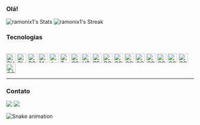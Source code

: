### Olá!

![ramonix1's Stats](https://github-readme-stats.vercel.app/api?username=ramonix1&theme=algolia&show_icons=true&hide_border=true&count_private=true)
![ramonix1's Streak](https://github-readme-streak-stats.herokuapp.com/?user=ramonix1&theme=algolia&hide_border=true)

  <!--Tecnologias-->
  <h3>Tecnologias</h3>
  <div style="display: inline_block"><br>
  <img src="https://img.shields.io/badge/FIGMA-282C34?logo=figma&logoColor=3178C6" alt="PHP logo" title="FIGMA" height="25" />
  <img src="https://img.shields.io/badge/BIZAGI-282C34?logo=BIZAGIO&logoColor=3178C6" alt="BIZAGI logo" title="BIZAGI" height="25" />
  <img src="https://img.shields.io/badge/POSTGRESQL-282C34?logo=postgresql&logoColor=3178C6" alt="POSTGRESQL logo" title="POSTGRESQL" height="25" />
  <img src="https://img.shields.io/badge/SQLSERVER-282C34?logo=sql&logoColor=3178C6" alt="MYSQL logo" title="SQL" height="25" />
  <img src="https://img.shields.io/badge/JavaScript-282C34?logo=javascript&logoColor=F7DF1E" alt="JavaScript logo" title="JavaScript" height="25" />
  <img src="https://img.shields.io/badge/POSTMAN-282C34?logo=postman&logoColor=3178C6" alt="TypeScript logo" title="POSTMAN" height="25" />
  <img src="https://img.shields.io/badge/CSS-282C34?logo=css3&logoColor=3178C6" alt="CSS logo" title="CSS" height="25" />
  <img src="https://img.shields.io/badge/HTML5-282C34?logo=html5&logoColor=3178C6" alt="HTML5 logo" title="HTML5" height="25" />
  <img src="https://img.shields.io/badge/SWAGGER-282C34?logo=swagger&logoColor=3178C6" alt="REACT logo" title="SWAGGER" height="25" />
  <img src="https://img.shields.io/badge/DOCKER-282C34?logo=docker&logoColor=3178C6" alt="DOCKER logo" title="DOCKER" height="25" />
  <img src="https://img.shields.io/badge/COMPOSER-282C34?logo=composer&logoColor=3178C6" alt="COMPOSE logo" title="COMPOSE" height="25" />
  <img src="https://img.shields.io/badge/SLACK-282C34?logo=SLACK&logoColor=3178C6" alt="COMPOSE logo" title="COMPOSE" height="25" />
  <img src="https://img.shields.io/badge/REDMINE-282C34?logo=REDMINE&logoColor=3178C6" alt="COMPOSE logo" title="COMPOSE" height="25" />
  <img src="https://img.shields.io/badge/PIPEFY-282C34?logo=PIPEFY&logoColor=3178C6" alt="COMPOSE logo" title="COMPOSE" height="25" />
     <img src="https://img.shields.io/badge/SLACK-282C34?logo=SLACK&logoColor=3178C6" alt="COMPOSE logo" title="COMPOSE" height="25" />
     <img src="https://img.shields.io/badge/SLACK-282C34?logo=SLACK&logoColor=3178C6" alt="COMPOSE logo" title="COMPOSE" height="25" />
     <img src="https://img.shields.io/badge/SLACK-282C34?logo=SLACK&logoColor=3178C6" alt="COMPOSE logo" title="COMPOSE" height="25" />
     <img src="https://img.shields.io/badge/SLACK-282C34?logo=SLACK&logoColor=3178C6" alt="COMPOSE logo" title="COMPOSE" height="25" />
  <hr>
  </div>

  <h3>Contato</h3>
  <!--Contato-->
  <div>
  <a href="https://www.linkedin.com/in/ramon-oliveira-40b942b3" target="_blank"><img src="https://img.shields.io/badge/-LinkedIn-%230077B5?style=for-the-badge&logo=linkedin&logoColor=white" target="_blank"></a> 
  <a href = "mailto:ramon.oliveira08@gmail.com"><img src="https://img.shields.io/badge/-Gmail-%23333?style=for-the-badge&logo=gmail&logoColor=white" target="_blank"></a>
  </div>
        
![Snake animation](https://github.com/LuigiGF/LuigiGF/blob/output/github-contribution-grid-snake.svg)
